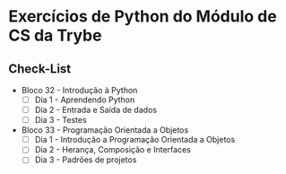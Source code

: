 # Exercícios de Python do Módulo de CS da Trybe

## Check-List
- Bloco 32 - Introdução à Python
  - [ ] Dia 1 - Aprendendo Python
  - [ ] Dia 2 - Entrada e Saída de dados
  - [ ] Dia 3 - Testes

- Bloco 33 - Programação Orientada a Objetos
  - [ ] Dia 1 - Introdução a Programação Orientada a Objetos
  - [ ] Dia 2 - Herança, Composição e Interfaces
  - [ ] Dia 3 - Padrões de projetos
